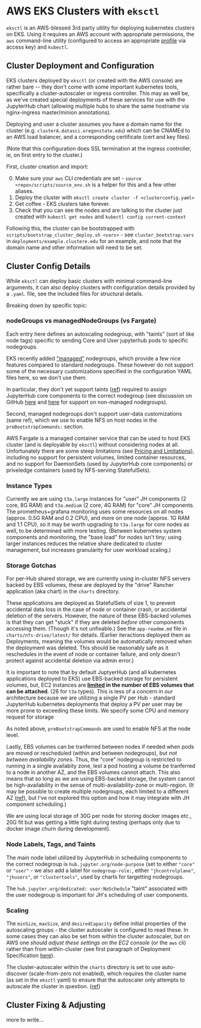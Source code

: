 # AWS EKS Clusters with `eksctl`

`eksctl` is an AWS-blessed 3rd party utility for deploying kubernetes clusters on EKS. Using it requires 
an AWS account with appropriate permissions, the `aws` command-line utility (configured to access an appropriate [profile](https://docs.aws.amazon.com/cli/latest/userguide/cli-configure-profiles.html)
via access key) and `kubectl`. 

## Cluster Deployment and Configuration

EKS clusters deployed by `eksctl` (or created with the AWS console) are rather bare -- they don't come with some important kubernetes tools,
specifically a cluster-autoscaler or ingress controller. This may as well be, as we've created special deployments of these services for use with the JupyterHub chart (allowing multiple hubs to share the same hostname via nginx-ingress master/minion annotations). 

Deploying and user a cluster assumes you have a domain name for the cluster (e.g. `clusterA.datasci.oregonstate.edu`) which can be CNAMEd to an AWS load balancer, and a corresponding certificate (cert and key files). 

(Note that this configuration does SSL termination at the ingress controller, ie, on first entry to the cluster.)

First, cluster creation and import:

0. Make sure your `aws` CLI credentials are set - `source <repo>/scripts/source_env.sh` is a helper for this and a few other aliases.
1. Deploy the cluster with `eksctl create cluster -f <clusterconfig.yaml>`
2. Get coffee - EKS clusters take forever.
3. Check that you can see the nodes and are talking to the cluster just created with `kubectl get nodes` and `kubectl config current-context`

Following this, the cluster can be bootstrapped with `scripts/bootstrap_cluster_deploy.sh <vars>` - see `cluster_bootstrap.vars` in `deployments/example.clustere.edu` for an example, and note that the domain name and other information will need to be set.


## Cluster Config Details

While `eksctl` can deploy basic clusters with minimal command-line arguments, it can also deploy clusters with configuration details 
provided by a `.yaml`. file, see the included files for structural details. 

Breaking down by specific topic:

### nodeGroups vs managedNodeGroups (vs Fargate)

Each entry here defines an autoscaling nodegroup, with "taints" (sort of like node tags) specific to sending Core and User jupyterhub pods to 
specific nodegroups. 

EKS recently added ["managed"](https://docs.aws.amazon.com/eks/latest/userguide/managed-node-groups.html) nodegroups, 
which provide a few nice features compared to standard nodegroups. These however do not support some of the necessary customizations specified in the
configuration YAML files here, so we don't use them. 

In particular, they don't yet support taints ([ref](https://eksctl.io/usage/eks-managed-nodegroups/)) required to assign JupyterHub core components to the correct nodegroup (see discussion on GitHub
[here](https://github.com/jupyterhub/zero-to-jupyterhub-k8s/issues/299) and [here](https://github.com/weaveworks/eksctl/pull/703) for support on non-managed
nodegroups). 

Second, managed nodegroups don't support user-data customizations (same ref), which we use to enable NFS on host nodes in the `preBootstrapCommands:` section. 

AWS Fargate is a managed container service that can be used to host EKS cluster (and is deployable by `eksctl`) without considering nodes at all. 
Unfortunately there are some steep limitations (see [Pricing and Limitations](https://aws.amazon.com/blogs/aws/amazon-eks-on-aws-fargate-now-generally-available/)),
including no support for persistent volumes, limited container resources, and no support for DaemonSets (used by JupyterHub core components) or
priveledge containers (used by NFS-serving StatefulSets). 



### Instance Types

Currently we are using `t3a.large` instances for "user" JH components (2 core, 8G RAM) and `t3a.medium` (2 core, 4G RAM) for "core" JH components. The
prometheus+grafana monitoring uses some resources on all nodes (approx. 0.5G RAM and 0.2 CPU), and more on one node (approx. 1G RAM and 1.1 CPU), so it may be worth
upgrading to `t3a.large` for core nodes as well, to be determined with more testing. (Between kubernetes system components and monitoring, the "base load"
for nodes isn't tiny; using larger instances reduces the relative share dedicated to cluster management, but increases granularity for user workload scaling.)

### Storage Gotchas

For per-Hub shared storage, we are currently using in-cluster NFS servers backed by EBS volumes, these are deployed by the "drive" Rancher application (aka chart) in the `charts` directory.  

These applications are deployed as StatefulSets of size 1, 
to prevent accidental data loss in the case of node or container crash, or accidental deletion of the servers. However, the nature of these EBS-backed
volumes is that they can get "stuck" if they are deleted *before* other components accessing them. (Though it's not unfixable.) See the `app-readme.md`
file in `charts/nfs-drive/latest/` for details. (Earlier iteractions deployed them as Deployments, meaning the volumes would be automatically removed
when the deployment was deleted. This should be reasonably safe as it reschedules in the event of node or container failure, and only doesn't protect
against accidental deletion via admin error.)

It is important to note that by default JuptyerHub (and all kubernetes applications deployed to EKS) use EBS-backed storage for persistent volumes, but,
EC2 instances are **[limited](https://docs.aws.amazon.com/AWSEC2/latest/UserGuide/volume_limits.html) in the number of EBS volumes that can be attached**. (28 for `t3a` types).
This is less of a concern in our architecture because we are utilizing a single PV per Hub - standard JupyterHub kubernetes deployments that deploy a PV
per user may be more prone to exceeding these limits. We specify some CPU and memory request for storage 

As noted above, `preBootstrapCommands` are used to enable NFS at the node level. 

Lastly, EBS volumes can be tranferred between nodes if needed when pods are moved or rescheduled (within and between nodegroups), but *not between availability zones*. Thus, the "core" nodegroup
is restricted to running in a single availabity zone, lest a pod hosting a volume be tranferred to a node in another AZ, and the EBS volumes cannot
attach. This also means that so long as we are using EBS-backed storage, the system cannot be high-availability in the sense of multi-availability-zone
or multi-region. (It may be possible to create multiple nodegroups, each limited to a different AZ ([ref](https://docs.aws.amazon.com/eks/latest/userguide/cluster-autoscaler.html)), but I've not explored this option and how it
may integrate with JH component scheduling.) 

We are using local storage of 30G per node for storing docker images etc., 20G fit but was getting a little tight during testing (perhaps only due to 
docker image churn during development). 

### Node Labels, Tags, and Taints

The main node label utilized by JupyterHub in scheduling components to the correct nodegroup is `hub.jupyter.org/node-purpose` (set to either `"core"`
or `"user"` - we also add a label for `nodegroup-role:`, either `"jhcontrolplane"`, `"jhusers"`, or `"clustertools"`, used by charts for targetting nodegroups. 

The `hub.jupyter.org/dedicated: user:NoSchedule` "taint" associated with the user nodegroup is important for JH's scheduling of user components.

### Scaling

The `minSize`, `maxSize`, and `desiredCapacity` define initial properties of the autoscaling groups - the cluster autoscaler is configured to read these. 
In some cases they can also be set from within the cluster autoscaler, but on AWS one *should adjust these settings on the EC2 console* (or the `aws` cli)
rather than from within-cluster (see first paragraph of Deployment Specification [here](https://github.com/kubernetes/autoscaler/blob/master/cluster-autoscaler/cloudprovider/aws/README.md#deployment-specification)).

The cluster-autoscaler within the `charts` directory is set to use auto-discover (scale-from-zero not enabled), which requires the cluster name
(as set in the `eksctl` yaml) to ensure that the autoscaler only attempts to autoscale the cluster in question. ([ref](https://github.com/kubernetes/autoscaler/blob/master/cluster-autoscaler/cloudprovider/aws/README.md#auto-discovery-setup))


## Cluster Fixing & Adjusting

more to write...

